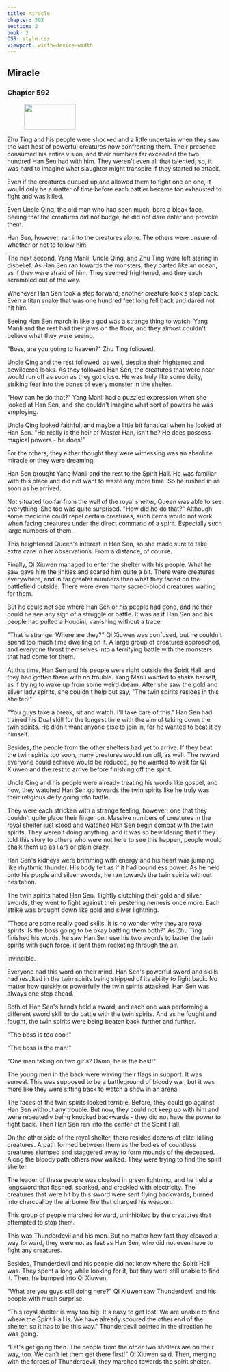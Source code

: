 ```yaml
---
title: Miracle
chapter: 592
section: 2
book: 2
CSS: style.css
viewport: width=device-width
---
```


## Miracle

### Chapter 592

<figure>
	<img src="../Images/gem.gif" alt="" id="gem" width="120" height="60" />
</figure>

Zhu Ting and his people were shocked and a little uncertain when they saw the vast host of powerful creatures now confronting them. Their presence consumed his entire vision, and their numbers far exceeded the two hundred Han Sen had with him. They weren't even all that talented; so, it was hard to imagine what slaughter might transpire if they started to attack.

Even if the creatures queued up and allowed them to fight one on one, it would only be a matter of time before each battler became too exhausted to fight and was killed.

Even Uncle Qing, the old man who had seen much, bore a bleak face. Seeing that the creatures did not budge, he did not dare enter and provoke them.

Han Sen, however, ran into the creatures alone. The others were unsure of whether or not to follow him.

The next second, Yang Manli, Uncle Qing, and Zhu Ting were left staring in disbelief. As Han Sen ran towards the monsters, they parted like an ocean, as if they were afraid of him. They seemed frightened, and they each scrambled out of the way.

Whenever Han Sen took a step forward, another creature took a step back. Even a titan snake that was one hundred feet long fell back and dared not hit him.

Seeing Han Sen march in like a god was a strange thing to watch. Yang Manli and the rest had their jaws on the floor, and they almost couldn't believe what they were seeing.

"Boss, are you going to heaven?" Zhu Ting followed.

Uncle Qing and the rest followed, as well, despite their frightened and bewildered looks. As they followed Han Sen, the creatures that were near would run off as soon as they got close. He was truly like some deity, striking fear into the bones of every monster in the shelter.

"How can he do that?" Yang Manli had a puzzled expression when she looked at Han Sen, and she couldn't imagine what sort of powers he was employing.

Uncle Qing looked faithful, and maybe a little bit fanatical when he looked at Han Sen. "He really is the heir of Master Han, isn't he? He does possess magical powers - he does!"

For the others, they either thought they were witnessing was an absolute miracle or they were dreaming.

Han Sen brought Yang Manli and the rest to the Spirit Hall. He was familiar with this place and did not want to waste any more time. So he rushed in as soon as he arrived.

Not situated too far from the wall of the royal shelter, Queen was able to see everything. She too was quite surprised. "How did he do that?" Although some medicine could repel certain creatures, such items would not work when facing creatures under the direct command of a spirit. Especially such large numbers of them.

This heightened Queen's interest in Han Sen, so she made sure to take extra care in her observations. From a distance, of course.

Finally, Qi Xiuwen managed to enter the shelter with his people. What he saw gave him the jinkies and scared him quite a bit. There were creatures everywhere, and in far greater numbers than what they faced on the battlefield outside. There were even many sacred-blood creatures waiting for them.

But he could not see where Han Sen or his people had gone, and neither could he see any sign of a struggle or battle. It was as if Han Sen and his people had pulled a Houdini, vanishing without a trace.

"That is strange. Where are they?" Qi Xiuwen was confused, but he couldn't spend too much time dwelling on it. A large group of creatures approached, and everyone thrust themselves into a terrifying battle with the monsters that had come for them.

At this time, Han Sen and his people were right outside the Spirit Hall, and they had gotten there with no trouble. Yang Manli wanted to shake herself, as if trying to wake up from some weird dream. After she saw the gold and silver lady spirits, she couldn't help but say, "The twin spirits resides in this shelter?"

"You guys take a break, sit and watch. I'll take care of this." Han Sen had trained his Dual skill for the longest time with the aim of taking down the twin spirits. He didn't want anyone else to join in, for he wanted to beat it by himself.

Besides, the people from the other shelters had yet to arrive. If they beat the twin spirits too soon, many creatures would run off, as well. The reward everyone could achieve would be reduced, so he wanted to wait for Qi Xiuwen and the rest to arrive before finishing off the spirit.

Uncle Qing and his people were already treating his words like gospel, and now, they watched Han Sen go towards the twin spirits like he truly was their religious deity going into battle.

They were each stricken with a strange feeling, however; one that they couldn't quite place their finger on. Massive numbers of creatures in the royal shelter just stood and watched Han Sen begin combat with the twin spirits. They weren't doing anything, and it was so bewildering that if they told this story to others who were not here to see this happen, people would chalk them up as liars or plain crazy.

Han Sen's kidneys were brimming with energy and his heart was jumping like rhythmic thunder. His body felt as if it had boundless power. As he held onto his purple and silver swords, he ran towards the twin spirits without hesitation.

The twin spirits hated Han Sen. Tightly clutching their gold and silver swords, they went to fight against their pestering nemesis once more. Each strike was brought down like gold and silver lightning.

"These are some really good skills. It is no wonder why they are royal spirits. Is the boss going to be okay battling them both?" As Zhu Ting finished his words, he saw Han Sen use his two swords to batter the twin spirits with such force, it sent them rocketing through the air.

Invincible.

Everyone had this word on their mind. Han Sen's powerful sword and skills had resulted in the twin spirits being stripped of its ability to fight back. No matter how quickly or powerfully the twin spirits attacked, Han Sen was always one step ahead.

Both of Han Sen's hands held a sword, and each one was performing a different sword skill to do battle with the twin spirits. And as he fought and fought, the twin spirits were being beaten back further and further.

"The boss is too cool!"

"The boss is the man!"

"One man taking on two girls? Damn, he is the best!"

The young men in the back were waving their flags in support. It was surreal. This was supposed to be a battleground of bloody war, but it was more like they were sitting back to watch a show in an arena.

The faces of the twin spirits looked terrible. Before, they could go against Han Sen without any trouble. But now, they could not keep up with him and were repeatedly being knocked backwards - they did not have the power to fight back. Then Han Sen ran into the center of the Spirit Hall.

On the other side of the royal shelter, there resided dozens of elite-killing creatures. A path formed between them as the bodies of countless creatures slumped and staggered away to form mounds of the deceased. Along the bloody path others now walked. They were trying to find the spirit shelter.

The leader of these people was cloaked in green lightning, and he held a longsword that flashed, sparked, and crackled with electricity. The creatures that were hit by this sword were sent flying backwards, burned into charcoal by the airborne fire that charged his weapon.

This group of people marched forward, uninhibited by the creatures that attempted to stop them.

This was Thunderdevil and his men. But no matter how fast they cleaved a way forward, they were not as fast as Han Sen, who did not even have to fight any creatures.

Besides, Thunderdevil and his people did not know where the Spirit Hall was. They spent a long while looking for it, but they were still unable to find it. Then, he bumped into Qi Xiuwen.

"What are you guys still doing here?" Qi Xiuwen saw Thunderdevil and his people with much surprise.

"This royal shelter is way too big. It's easy to get lost! We are unable to find where the Spirit Hall is. We have already scoured the other end of the shelter, so it has to be this way." Thunderdevil pointed in the direction he was going.

"Let's get going then. The people from the other two shelters are on their way, too. We can't let them get there first!" Qi Xiuwen said. Then, merging with the forces of Thunderdevil, they marched towards the spirit shelter.
